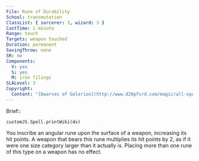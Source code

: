 ```yaml
---
File: Rune of Durability
School: transmutation
ClassList: { sorcerer: 3, wizard: 3 }
CastTime: 1 minute
Range: touch
Targets: weapon touched
Duration: permanent
SavingThrow: none
SR: no
Components:
  V: yes
  S: yes
  M: iron filings
SLALevel: 3
Copyright:
  Content: "[Dwarves of Golarion](http://www.d20pfsrd.com/magic/all-spells/r/r/rune-of-durability)"
---
```

Brief:: 

```dataviewjs
customJS.Spell.printWiki(dv)
```

You inscribe an angular rune upon the surface of a weapon, increasing its hit points. A weapon that bears this rune multiplies its hit points by 2, as if it were one size category larger than it actually is. Placing more than one rune of this type on a weapon has no effect.
